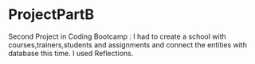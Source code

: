 # ProjectPartB
Second Project in Coding Bootcamp : I had to create a school with courses,trainers,students and assignments and connect the entities with database this time.
I used Reflections.
